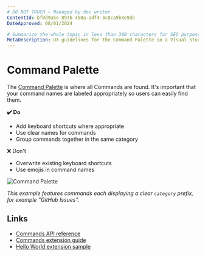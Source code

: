 ```yaml
---
# DO NOT TOUCH — Managed by doc writer
ContentId: bf0d9a5e-897b-450a-adf4-3c8ca9b8e9de
DateApproved: 08/01/2024

# Summarize the whole topic in less than 300 characters for SEO purpose
MetaDescription: UX guidelines for the Command Palette in a Visual Studio Code extension.
---
```


# Command Palette

The [Command Palette](/api/references/contribution-points#contributes.commands) is where all Commands are found. It's important that your command names are labeled appropriately so users can easily find them.

**✔️ Do**

* Add keyboard shortcuts where appropriate
* Use clear names for commands
* Group commands together in the same category

❌ Don't

* Overwrite existing keyboard shortcuts
* Use emojis in command names

![Command Palette](images/examples/command-palette.png)

*This example features commands each displaying a clear `category` prefix, for example "GitHub Issues".*

## Links

* [Commands API reference](/api/references/contribution-points#contributes.commands)
* [Commands extension guide](/api/extension-guides/command)
* [Hello World extension sample](https://github.com/microsoft/vscode-extension-samples/tree/main/helloworld-sample)
